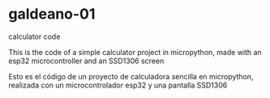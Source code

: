 # galdeano-01
calculator code 

This is the code of a simple calculator project in micropython, made with an esp32 microcontroller and an SSD1306 screen

Esto es el código de un proyecto de calculadora sencilla en micropython, realizada con un microcontrolador esp32 y una pantalla SSD1306
